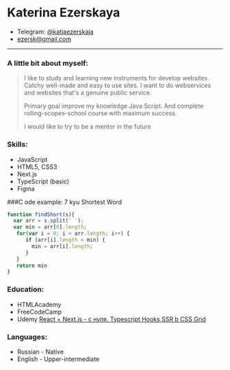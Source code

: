 # Katerina Ezerskaya
* Telegram: [@katjaezerskaja](https://t.me/katjaezerskaja)
* [ezersk@gmail.com](ezersk@gmail.com)
<hr>

### A little bit about myself:
> 
> I like to study and  learning new instruments for develop websites.
> Catchy well-made and easy to use sites.
> I want to do webservices and websites that's a genuine public service.
> 
> Primary goal improve my knowledge Java Script. 
> And complete rolling-scopes-school course with maximum success.
> 
> I would like to try to be a mentor in the future

### Skills:
* JavaScript
* HTML5, CSS3
* Next.js
* TypeScript (basic)
* Figma

###C ode example:
7 kyu
Shortest Word
```js script
function findShort(s){
  var arr = s.split(' ');
  var min = arr[0].length;
   for(var i = 0; i < arr.length; i++) {
      if (arr[i].length < min) {
        min = arr[i].length;
      }
   }
   return min
}
```
### Education:
* HTMLAcademy
* FreeCodeCamp
* Udemy [React + Next.js - с нуля. Typescript,Hooks,SSR b CSS Grid](https://www.udemy.com/course/react-nextjs/learn/lecture/25873964#overview)

### Languages:
* Russian - Native
* English - Upper-intermediate
